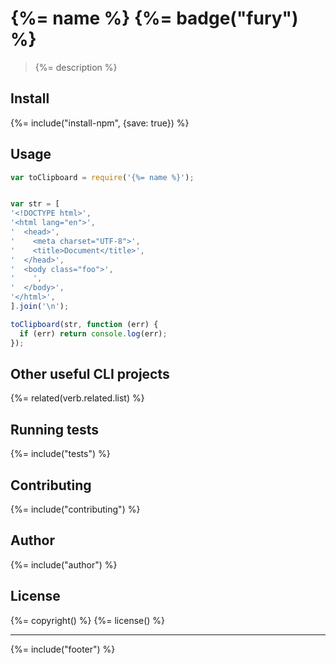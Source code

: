 # {%= name %} {%= badge("fury") %}

> {%= description %}

## Install
{%= include("install-npm", {save: true}) %}

## Usage

```js
var toClipboard = require('{%= name %}');


var str = [
'<!DOCTYPE html>',
'<html lang="en">',
'  <head>',
'    <meta charset="UTF-8">',
'    <title>Document</title>',
'  </head>',
'  <body class="foo">',
'    ',
'  </body>',
'</html>',
].join('\n');

toClipboard(str, function (err) {
  if (err) return console.log(err);
});
```

## Other useful CLI projects
{%= related(verb.related.list) %}  

## Running tests
{%= include("tests") %}

## Contributing
{%= include("contributing") %}

## Author
{%= include("author") %}

## License
{%= copyright() %}
{%= license() %}

***

{%= include("footer") %}

